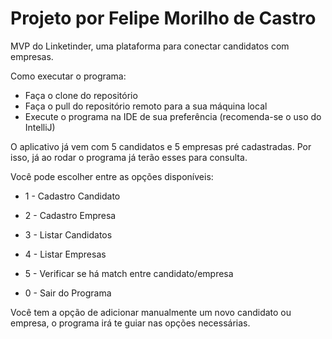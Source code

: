 # Projeto por Felipe Morilho de Castro

MVP do Linketinder, uma plataforma para conectar candidatos com empresas.

Como executar o programa:

- Faça o clone do repositório
- Faça o pull do repositório remoto para a sua máquina local
- Execute o programa na IDE de sua preferência (recomenda-se o uso do IntelliJ)

O aplicativo já vem com 5 candidatos e 5 empresas pré cadastradas. Por isso, já ao rodar o programa já terão esses para consulta.

Você pode escolher entre as opções disponíveis:

- 1 - Cadastro Candidato

- 2 - Cadastro Empresa

- 3 - Listar Candidatos

- 4 - Listar Empresas

- 5 - Verificar se há match entre candidato/empresa

- 0 - Sair do Programa

Você tem a opção de adicionar manualmente um novo candidato ou empresa, o programa irá te guiar nas opções necessárias.


